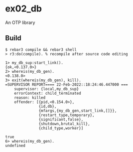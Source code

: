 ex02_db
=====

An OTP library

Build
-----

    $ rebar3 compile && rebar3 shell
	> r3:do(compile). % recompile after source code editing 

```
1> my_db_sup:start_link().
{ok,<0.137.0>}
2> whereis(my_db_gen).
<0.138.0>
3> exit(whereis(my_db_gen), kill).
=SUPERVISOR REPORT==== 22-Feb-2022::18:24:46.447000 ===
    supervisor: {local,my_db_sup}
    errorContext: child_terminated
    reason: killed
    offender: [{pid,<0.154.0>},
               {id,db},
               {mfargs,{my_db_gen,start_link,[]}},
               {restart_type,temporary},
               {significant,false},
               {shutdown,brutal_kill},
               {child_type,worker}]

true
6> whereis(my_db_gen).
undefined
```